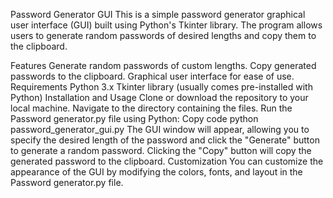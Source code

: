 Password Generator GUI
This is a simple password generator graphical user interface (GUI) built using Python's Tkinter library. The program allows users to generate random passwords of desired lengths and copy them to the clipboard.

Features
Generate random passwords of custom lengths.
Copy generated passwords to the clipboard.
Graphical user interface for ease of use.
Requirements
Python 3.x
Tkinter library (usually comes pre-installed with Python)
Installation and Usage
Clone or download the repository to your local machine.
Navigate to the directory containing the files.
Run the Password generator.py file using Python:
Copy code
python password_generator_gui.py
The GUI window will appear, allowing you to specify the desired length of the password and click the "Generate" button to generate a random password. Clicking the "Copy" button will copy the generated password to the clipboard.
Customization
You can customize the appearance of the GUI by modifying the colors, fonts, and layout in the Password generator.py file.
